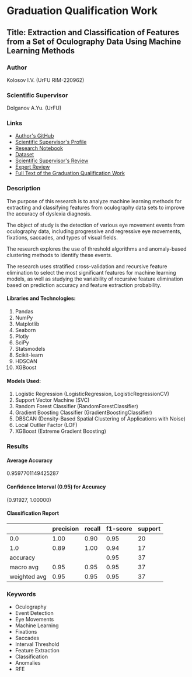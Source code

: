 # Graduation Qualification Work

## Title: Extraction and Classification of Features from a Set of Oculography Data Using Machine Learning Methods

### Author

Kolosov I.V. (UrFU RIM-220962)

### Scientific Supervisor

Dolganov A.Yu. (UrFU)

### Links

* [Author's GitHub](https://github.com/termik88)
* [Scientific Supervisor's Profile](https://urfu.ru/ru/about/personal-pages/Personal/person/anton.dolganov/)
* [Research Notebook](https://github.com/termik88/VKR_ML/blob/main/vkr_research.ipynb)
* [Dataset](https://figshare.com/collections/Screening_for_Dyslexia_Using_Eye_Tracking_During_Reading/3521379)
* [Scientific Supervisor's Review](https://github.com/termik88/VKR_ML/blob/main/review%20-%20Scientific%20Supervisor.pdf)
* [Expert Review](https://github.com/termik88/VKR_ML/blob/main/review%20-%20Expert.pdf)
* [Full Text of the Graduation Qualification Work](https://github.com/termik88/VKR_ML/blob/main/text_vkr.pdf) 

### Description

The purpose of this research is to analyze machine learning methods for extracting and classifying features from oculography data sets to improve the accuracy of dyslexia diagnosis.

The object of study is the detection of various eye movement events from oculography data, including progressive and regressive eye movements, fixations, saccades, and types of visual fields.

The research explores the use of threshold algorithms and anomaly-based clustering methods to identify these events.

The research uses stratified cross-validation and recursive feature elimination to select the most significant features for machine learning models, as well as studying the variability of recursive feature elimination based on prediction accuracy and feature extraction probability.

#### Libraries and Technologies:

1. Pandas
2. NumPy
3. Matplotlib
4. Seaborn
5. Plotly
6. SciPy
7. Statsmodels
8. Scikit-learn
9. HDSCAN
10. XGBoost

#### Models Used:

1. Logistic Regression (LogisticRegression, LogisticRegressionCV)
2. Support Vector Machine (SVC)
3. Random Forest Classifier (RandomForestClassifier)
4. Gradient Boosting Classifier (GradientBoostingClassifier)
5. DBSCAN (Density-Based Spatial Clustering of Applications with Noise)
6. Local Outlier Factor (LOF)
7. XGBoost (Extreme Gradient Boosting)

### Results

#### Average Accuracy

0.9597701149425287

#### Confidence Interval (0.95) for Accuracy

(0.91927, 1.00000)

#### Classification Report

|  | precision | recall | f1-score | support |
| --- | --- | --- | --- | --- |
| 0.0 | 1.00 | 0.90 | 0.95 | 20 |
| 1.0 | 0.89 | 1.00 | 0.94 | 17 |
| accuracy |  |  | 0.95 | 37 |
| macro avg | 0.95 | 0.95 | 0.95 | 37 |
| weighted avg | 0.95 | 0.95 | 0.95 | 37 |

### Keywords

* Oculography
* Event Detection
* Eye Movements
* Machine Learning
* Fixations
* Saccades
* Interval Threshold
* Feature Extraction
* Classification
* Anomalies
* RFE
